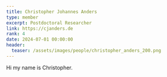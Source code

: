 ```yaml
---
title: Christopher Johannes Anders
type: member
excerpt: Postdoctoral Researcher
link: https://cjanders.de
rank: 4
date: 2024-07-01 00:00:00
header:
  teaser: /assets/images/people/christopher_anders_200.png
---
```


Hi my name is Christopher.
